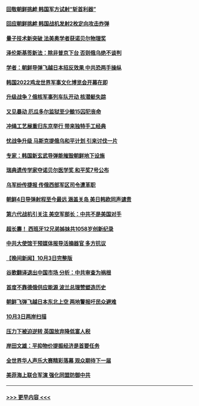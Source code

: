 #### [回敬朝鲜挑衅 韩国军方试射“斩首利器”](../pages/prog202/a103543623.md?t=10050201) 
#### [回应朝鲜挑衅 韩国战机发射2枚定向攻击炸弹](../pages/prog202/a103543545.md?t=10050201) 
#### [量子技术新突破 法美奥学者获诺贝尔物理奖](../pages/prog202/a103543531.md?t=10050201) 
#### [泽伦斯基签新法：除非普京下台 否则俄乌绝不谈判](../pages/prog202/a103543514.md?t=10050201) 
#### [学者：朝鲜导弹飞越日本招反效果 中共恐两手操纵](../pages/prog202/a103543502.md?t=10050201) 
#### [韩国2022鸡龙世界军事文化博览会开幕在即](../pages/prog202/a103543490.md?t=10050201) 
#### [升级战争？俄核军事列车队开动 核潜艇失踪](../pages/prog202/a103543398.md?t=10050201) 
#### [又见暴动 厄瓜多尔监狱至少酿15囚犯丧命](../pages/prog202/a103543470.md?t=10050201) 
#### [冲绳工艺展重归东京举行 带来独特手工经典](../pages/prog202/a103543358.md?t=10050201) 
#### [忧战争升级 马斯克提俄乌和平计划 引来讨伐一片](../pages/prog202/a103543409.md?t=10050201) 
#### [专家：韩国新玄武导弹能摧毁朝鲜地下设施](../pages/prog202/a103543387.md?t=10050201) 
#### [瑞典遗传学家夺诺贝尔医学奖 和平奖7号公布](../pages/prog202/a103543349.md?t=10050201) 
#### [乌军纷传捷报 传俄西部军区司令遭革职](../pages/prog202/a103543344.md?t=10050201) 
#### [朝鲜4日导弹射程至今最远 涵盖关岛 美日韩欧同声谴责](../pages/prog202/a103543321.md?t=10050201) 
#### [第六代战机引关注 美空军部长：中共不是美国对手](../pages/prog202/a103543310.md?t=10050201) 
#### [超长夀！ 西班牙12兄弟姊妹共1058岁创新纪录](../pages/prog202/a103543298.md?t=10050201) 
#### [中共大使馆干预媒体报导活摘器官 多方抗议](../pages/prog202/a103543302.md?t=10050201) 
#### [【晚间新闻】10月3日完整版](../pages/prog202/a103543093.md?t=10050201) 
#### [谷歌翻译退出中国市场 分析：中共审查为祸根](../pages/prog202/a103543121.md?t=10050201) 
#### [首度不靠德俄供应能源 波兰总理赞塑造历史](../pages/prog202/a103543201.md?t=10050201) 
#### [朝鲜飞弹飞越日本东北上空 两地警报吁民众避难](../pages/prog202/a103543116.md?t=10050201) 
#### [10月3日两岸扫描](../pages/prog202/a103543012.md?t=10050201) 
#### [压力下被迫逆转 英国放弃降低富人税](../pages/prog202/a103543027.md?t=10050201) 
#### [岸田文雄：平抑物价提振经济是首要任务](../pages/prog202/a103543007.md?t=10050201) 
#### [全世界华人声乐大赛精彩落幕 观众期待下一届](../pages/prog202/a103543020.md?t=10050201) 
#### [美菲海上联合军演 强化同盟防御中共](../pages/prog202/a103543005.md?t=10050201) 

----
#### [ >>> 更早内容 <<< ](../indexes/prog202-earlier.md)
